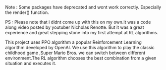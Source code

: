 Note : Some packages have deprecated and wont work correctly. Especially the render() function.

PS : Please note that i didnt come up with this on my own.It was a code along video posted by youtuber Nicholas Renotte.
    But it was a great experience and great stepping stone into my first attempt at RL algorithms.

This project uses PPO algorithm a popular Reinforcement Learning algorithm developed by OpenAI.
We use this algorithm to play the classic childhood game ,Super Mario Bros.
we can switch between different environment.The RL algorithm chooses the best combination from a given situation and executes it.
